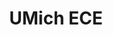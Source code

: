 ---
title: UMich ECE
description: We share our country’s commitment to training and educating the next generation of leaders and innovators; we know them as Michigan Electrical and Computer Engineers. We are ECE@Michigan – we aim to be the best, and we strive to improve the world in which we live, making a difference in the lives of people across the globe. These are the hallmarks of ECE@Michigan. Come and experience the Michigan Difference!
image_path: ../images/sponsors/faculty-ece-hi.png
level: Gold
---